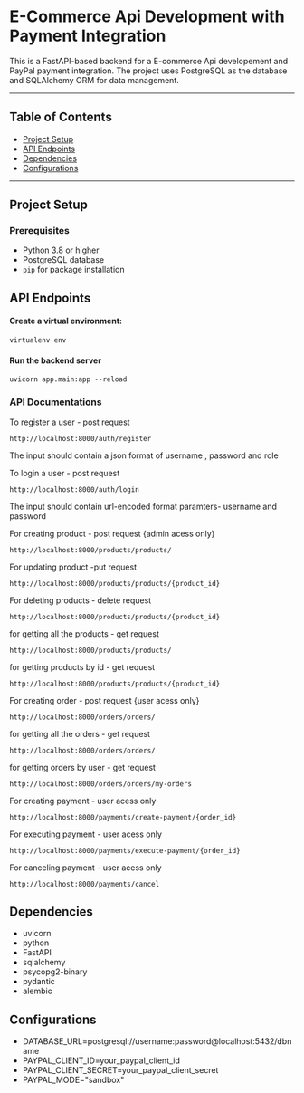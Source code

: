 # E-Commerce Api Development with Payment Integration

This is a FastAPI-based backend for a E-commerce Api developement and PayPal payment integration. The project uses PostgreSQL as the database and SQLAlchemy ORM for data management.

---

## Table of Contents

- [Project Setup](#project-setup)
- [API Endpoints](#api-endpoints)
- [Dependencies](#dependencies)
- [Configurations](#configurations)

---

## Project Setup

### Prerequisites

- Python 3.8 or higher
- PostgreSQL database
- `pip` for package installation

## API Endpoints
#### Create a virtual environment:
```
virtualenv env
```
#### Run the backend server
```
uvicorn app.main:app --reload
```
### API Documentations
To register a user - post request
```
http://localhost:8000/auth/register
```
The input should contain a json format of username , password and role

To login a user - post request
```
http://localhost:8000/auth/login
```
The input should contain url-encoded format paramters- username and password

For creating product - post request {admin acess only}
```
http://localhost:8000/products/products/
```
For updating product -put request
```
http://localhost:8000/products/products/{product_id}
```
For deleting products - delete request
```
http://localhost:8000/products/products/{product_id}
```
for getting all the products - get request
```
http://localhost:8000/products/products/
```
for getting products by id - get request
```
http://localhost:8000/products/products/{product_id}
```

For creating order - post request {user acess only}
```
http://localhost:8000/orders/orders/
```
for getting all the orders - get request
```
http://localhost:8000/orders/orders/
```
for getting orders by user - get request
```
http://localhost:8000/orders/orders/my-orders
```
For creating payment - user acess only
```
http://localhost:8000/payments/create-payment/{order_id}
```
For executing payment - user acess only
```
http://localhost:8000/payments/execute-payment/{order_id}
```
For canceling payment - user acess only
```
http://localhost:8000/payments/cancel
```
## Dependencies
- uvicorn
- python
- FastAPI
- sqlalchemy
- psycopg2-binary
- pydantic
- alembic

## Configurations
- DATABASE_URL=postgresql://username:password@localhost:5432/dbname
- PAYPAL_CLIENT_ID=your_paypal_client_id
- PAYPAL_CLIENT_SECRET=your_paypal_client_secret
- PAYPAL_MODE="sandbox"
